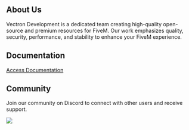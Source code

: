 ## About Us

Vectron Development is a dedicated team creating high-quality open-source and premium resources for FiveM. Our work emphasizes quality, security, performance, and stability to enhance your FiveM experience.

## Documentation

[Access Documentation](https://docs.vectrondevelopment.nl/)

## Community

Join our community on Discord to connect with other users and receive support.

<p><a href="https://discord.gg/zTUvffWqNN">
    <img src="https://img.shields.io/discord/1208784838434234378?style=for-the-badge&logo=discord&logoColor=white&label=Discord&labelColor=7289da&color=2c2f33"/>
</a></p>
